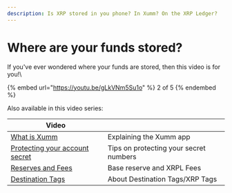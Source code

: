 ```yaml
---
description: Is XRP stored in you phone? In Xumm? On the XRP Ledger?
---
```


# Where are your funds stored?

If you've ever wondered where your funds are stored, then this video is for you!\


{% embed url="https://youtu.be/gLkVNm5Su1o" %}
2 of 5
{% endembed %}

Also available in this video series:

| Video                                                                                                                             |                                        |
| --------------------------------------------------------------------------------------------------------------------------------- | -------------------------------------- |
| [What is Xumm](https://www.youtube.com/watch?v=9sL63Uc0-7I\&list=PL7cEYW-Kob0p9EcJexpZRc-vY93vnpp\_l\&index=1)                    | Explaining the Xumm app                |
| [Protecting your account secret](https://www.youtube.com/watch?v=m1OUr13\_xv4\&list=PL7cEYW-Kob0p9EcJexpZRc-vY93vnpp\_l\&index=3) | Tips on protecting your secret numbers |
| [Reserves and Fees](https://www.youtube.com/watch?v=7E52W4dKmBE\&list=PL7cEYW-Kob0p9EcJexpZRc-vY93vnpp\_l\&index=4)               | Base reserve and XRPL Fees             |
| [Destination Tags](https://www.youtube.com/watch?v=gAWnIw4gzW8)                                                                   | About Destination Tags/XRP Tags        |

